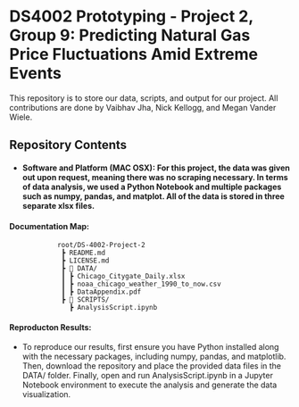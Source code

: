 # DS4002 Prototyping - Project 2, Group 9:  Predicting Natural Gas Price Fluctuations Amid Extreme Events
This repository is to store our data, scripts, and output for our project. All contributions are done by Vaibhav Jha, Nick Kellogg, and Megan Vander Wiele. 

## Repository Contents
- #### Software and Platform (MAC OSX): For this project, the data was given out upon request, meaning there was no scraping necessary. In terms of data analysis, we used a Python Notebook and multiple packages such as numpy, pandas, and matplot. All of the data is stored in three separate xlsx files.

#### Documentation Map:    
                root/DS-4002-Project-2   
                 ┣ README.md   
                 ┣ LICENSE.md   
                 ┣ 📂 DATA/   
                 ┃ ┣ Chicago_Citygate_Daily.xlsx    
                 ┃ ┣ noaa_chicago_weather_1990_to_now.csv 
                 ┃ ┣ DataAppendix.pdf
                 ┣ 📂 SCRIPTS/    
                   ┣ AnalysisScript.ipynb
            

#### Reproducton Results:
- To reproduce our results, first ensure you have Python installed along with the necessary packages, including numpy, pandas, and matplotlib. Then, download the repository and place the provided data files in the DATA/ folder. Finally, open and run AnalysisScript.ipynb in a Jupyter Notebook environment to execute the analysis and generate the data visualization.
